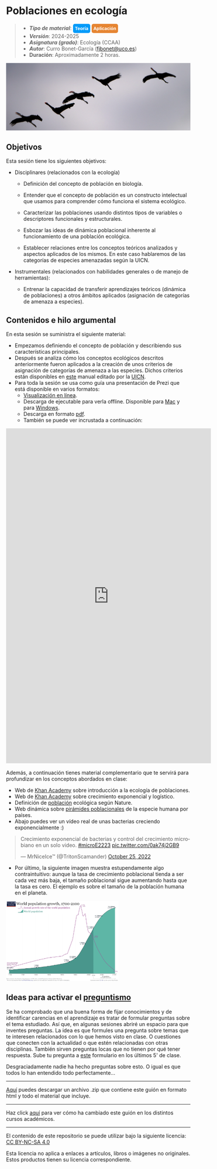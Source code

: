# Poblaciones en ecología


> + **_Tipo de material_**: <span style="display: inline-block; font-size: 12px; color: white; background-color: #029BF9; border-radius: 5px; padding: 5px; font-weight: bold;"> Teoría</span>  <span style="display: inline-block; font-size: 12px; color: white; background-color: #E68532; border-radius: 5px; padding: 5px; font-weight: bold;"> Aplicación</span>
> + **_Versión_**: 2024-2025
> + **_Asignatura (grado)_**: Ecología (CCAA)
> + **_Autor_**: Curro Bonet-García (fjbonet@uco.es)
> + **Duración**: Aproximadamente 2 horas.

![portada](https://github.com/aprendiendo-cosas/Te_poblaciones_ecologia_ccaa/raw/2024_2025/imagenes/portada.png)



## Objetivos 

Esta sesión tiene los siguientes objetivos:

+ Disciplinares (relacionados con la ecología)

   + Definición del concepto de población en biología. 

   + Entender que el concepto de población es un constructo intelectual que usamos para comprender cómo funciona el sistema ecológico.

   + Caracterizar las poblaciones usando distintos tipos de variables o descriptores funcionales y estructurales.

   + Esbozar las ideas de dinámica poblacional inherente al funcionamiento de una población ecológica.

   + Establecer relaciones entre los conceptos teóricos analizados y aspectos aplicados de los mismos. En este caso hablaremos de las categorías de especies amenazadas según la UICN.

+ Instrumentales (relacionados con habilidades generales o de manejo de herramientas):

  + Entrenar la capacidad de transferir aprendizajes teóricos (dinámica de poblaciones) a otros ámbitos aplicados (asignación de categorías de amenaza a especies).



 ## Contenidos e hilo argumental

En esta sesión se suministra el siguiente material:
+ Empezamos definiendo el concepto de población y describiendo sus características principales. 
+ Después se analiza cómo los conceptos ecológicos descritos anteriormente fueron aplicados a la creación de unos criterios de asignación de categorías de amenaza a las especies. Dichos criterios están disponibles en [este](https://www.iucnredlist.org/es/resources/redlistguidelines) manual editado por la [UICN](https://www.iucn.org/es). 
+ Para toda la sesión se usa como guía una presentación de Prezi que está disponible en varios formatos:
  + [Visualización en línea](https://prezi.com/view/trVzAxyV5rzjx3yCFqBr).
  + Descarga de ejecutable para verla offline. Disponible para [Mac](https://github.com/aprendiendo-cosas/Te_poblaciones_ecologia_ccaa/raw/2024_2025/presentacion/poblaciones_ecologia.zip) y para [Windows](https://github.com/aprendiendo-cosas/Te_poblaciones_ecologia_ccaa/raw/2024_2025/presentacion/poblaciones_ecologia.exe).
  + Descarga en formato [pdf](https://github.com/aprendiendo-cosas/Te_poblaciones_ecologia_ccaa/raw/2024_2025/presentacion/poblaciones_ecologia.pdf).
  + También se puede ver incrustada a continuación:

<iframe src="https://prezi.com/p/embed/B8X5kaItScAM3C0acXqS/" id="iframe_container" frameborder="0" webkitallowfullscreen="" mozallowfullscreen="" allowfullscreen="" allow="autoplay; fullscreen" height="915" width="560"></iframe>

Además, a continuación tienes material complementario que te servirá para profundizar en los conceptos abordados en clase:

+ Web de [Khan Academy](https://es.khanacademy.org/science/biology/ecology/population-ecology/a/population-size-density-and-dispersal) sobre introducción a la ecología de poblaciones.
+ Web de [Khan Academy](https://es.khanacademy.org/science/biology/ecology/population-growth-and-regulation/a/exponential-logistic-growth) sobre crecimiento exponencial y logístico.
+ Definición de [población](https://www.nature.com/scitable/knowledge/population-ecology-13228167/) ecológica según Nature.
+ Web dinámica sobre [pirámides poblacionales](https://www.populationpyramid.net/) de la especie humana por países.
+ Abajo puedes ver un vídeo real de unas bacterias creciendo exponencialmente :)


<blockquote class="twitter-tweet"><p lang="es" dir="ltr">Crecimiento exponencial de bacterias y control del crecimiento microbiano en un solo video. <a href="https://twitter.com/hashtag/microE2223?src=hash&amp;ref_src=twsrc%5Etfw">#microE2223</a> <a href="https://t.co/0ak74j2GB9">pic.twitter.com/0ak74j2GB9</a></p>&mdash; MrNiceIce™ (@TritonScamander) <a href="https://twitter.com/TritonScamander/status/1584998310607085568?ref_src=twsrc%5Etfw">October 25, 2022</a></blockquote> <script async src="https://platform.twitter.com/widgets.js" charset="utf-8"></script> 

+ Por último, la siguiente imagen muestra estupendamente algo contraintuitivo: aunque la tasa de crecimiento poblacional tienda a ser cada vez más baja, el tamaño poblacional sigue aumentando hasta que la tasa es cero. El ejemplo es sobre el tamaño de la población humana en el planeta.



<img src="https://raw.githubusercontent.com/aprendiendo-cosas/Te_poblaciones_ecologia_ccaa/2024_2025/imagenes/tasa_crecimiento.jpg" alt="portada" style="zoom:30%;" />





## Ideas para activar el [preguntismo](https://aprendientesdotorg.wordpress.com/2015/10/15/activar-el-preguntismo/)

Se ha comprobado que una buena forma de fijar conocimientos y de identificar carencias en el aprendizaje es tratar de formular preguntas sobre el tema estudiado. Así que, en algunas sesiones abriré un espacio para que inventes preguntas. La idea es que formules una pregunta sobre temas que te interesen relacionados con lo que hemos visto en clase. O cuestiones que conecten con la actualidad o que estén relacionadas con otras disciplinas. También sirven preguntas locas que no tienen por qué tener respuesta. Sube tu pregunta a [este](https://docs.google.com/forms/d/e/1FAIpQLScs9QiBABvvDUt1La1wNdGmao9PplCMSReVgV8wBIX5Q3YTZQ/viewform?usp=sf_link) formulario en los últimos 5' de clase. 

Desgraciadamente nadie ha hecho preguntas sobre esto. O igual es que todos lo han entendido todo perfectamente...





****

[Aquí](https://github.com/aprendiendo-cosas/Te_poblaciones_ecologia_ccaa/archive/refs/tags/2024_2025.zip) puedes descargar un archivo .zip que contiene este guión en formato html y todo el material que incluye.

****
Haz click [aquí](https://github.com/aprendiendo-cosas/Te_poblaciones_ecologia_ccaa/releases) para ver cómo ha cambiado este guión en los distintos cursos académicos.

****
 <p xmlns:cc="http://creativecommons.org/ns#" >El contenido de este repositorio se puede utilizar bajo la siguiente licencia:  <a  href="https://creativecommons.org/licenses/by-nc-sa/4.0/?ref=chooser-v1"  target="_blank" rel="license noopener noreferrer"  style="display:inline-block;">CC BY-NC-SA 4.0<img  style="height:22px!important;margin-left:3px;vertical-align:text-bottom;"   src="https://mirrors.creativecommons.org/presskit/icons/cc.svg?ref=chooser-v1"  alt=""><img  style="height:22px!important;margin-left:3px;vertical-align:text-bottom;"   src="https://mirrors.creativecommons.org/presskit/icons/by.svg?ref=chooser-v1"  alt=""><img  style="height:22px!important;margin-left:3px;vertical-align:text-bottom;"   src="https://mirrors.creativecommons.org/presskit/icons/nc.svg?ref=chooser-v1"  alt=""><img  style="height:22px!important;margin-left:3px;vertical-align:text-bottom;"   src="https://mirrors.creativecommons.org/presskit/icons/sa.svg?ref=chooser-v1"  alt=""></a></p> 

<p>Esta licencia no aplica a enlaces a artículos, libros o imágenes no originales. Estos productos tienen su licencia correspondiente.</p>



